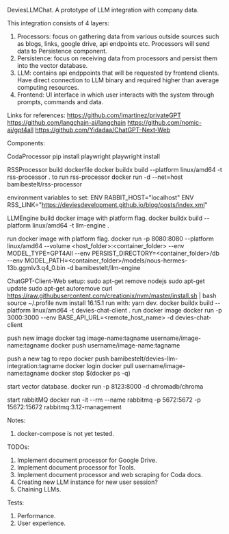 DeviesLLMChat.
A prototype of LLM integration with company data.

This integration consists of 4 layers:
1. Processors: focus on gathering data from various outside sources such as blogs, links, google drive, api endpoints etc. Processors will send data to Persistence component.
2. Persistence: focus on receiving data from processors and persist them into the vector database.
2. LLM: contains api endppoints that will be requested by frontend clients. Have direct connection to LLM binary and required higher than average computing resources.
4. Frontend: UI interface in which user interacts with the system through prompts, commands and data. 

Links for references:
https://github.com/imartinez/privateGPT
https://github.com/langchain-ai/langchain
https://github.com/nomic-ai/gpt4all
https://github.com/Yidadaa/ChatGPT-Next-Web


Components:

CodaProcessor
pip install playwright
playwright install

RSSProcessor
build dockerfile
docker buildx build --platform linux/amd64 -t rss-processor .
to run rss-processor
docker run -d --net=host bamibestelt/rss-processor

environment variables to set:
ENV RABBIT_HOST="localhost"
ENV RSS_LINK="https://deviesdevelopment.github.io/blog/posts/index.xml"


LLMEngine
build docker image with platform flag.
docker buildx build --platform linux/amd64 -t llm-engine .

run docker image with platform flag.
docker run -p 8080:8080 --platform linux/amd64 --volume <host_folder>:<container_folder> --env MODEL_TYPE=GPT4All --env PERSIST_DIRECTORY=<container_folder>/db --env MODEL_PATH=<container_folder>/models/nous-hermes-13b.ggmlv3.q4_0.bin -d bamibestelt/llm-engine


ChatGPT-Client-Web
setup:
sudo apt-get remove nodejs
sudo apt-get update
sudo apt-get autoremove
curl https://raw.githubusercontent.com/creationix/nvm/master/install.sh | bash
source ~/.profile
nvm install 16.15.1
run with: yarn dev.
docker buildx build --platform linux/amd64 -t devies-chat-client .
run docker image
docker run -p 3000:3000 --env BASE_API_URL=<remote_host_name> -d devies-chat-client


push new image
docker tag image-name:tagname username/image-name:tagname
docker push username/image-name:tagname

push a new tag to repo
docker push bamibestelt/devies-llm-integration:tagname
docker login
docker pull username/image-name:tagname
docker stop $(docker ps -q)

start vector database.
docker run -p 8123:8000 -d chromadb/chroma

start rabbitMQ
docker run -it --rm --name rabbitmq -p 5672:5672 -p 15672:15672 rabbitmq:3.12-management


Notes:
1. docker-compose is not yet tested.


TODOs:
1. Implement document processor for Google Drive.
2. Implement document processor for Tools.
3. Implement document processor and web scraping for Coda docs.
4. Creating new LLM instance for new user session?
5. Chaining LLMs.

Tests:
1. Performance.
2. User experience.


